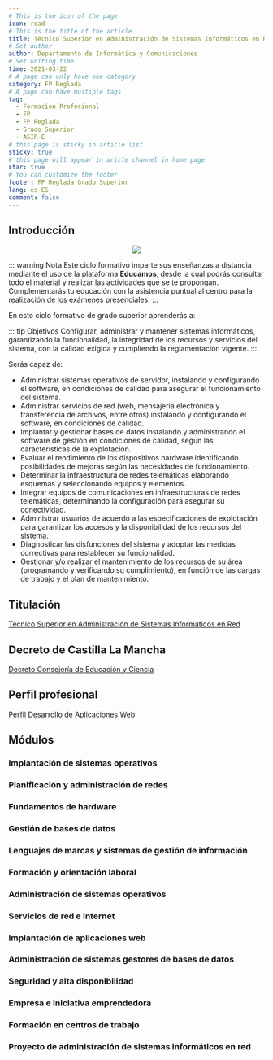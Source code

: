 ```yaml
---
# This is the icon of the page
icon: read
# This is the title of the article
title: Técnico Superior en Administración de Sistemas Informáticos en Red (e-Learning)
# Set author
author: Departamento de Informática y Comunicaciones
# Set writing time
time: 2021-03-22
# A page can only have one category
category: FP Reglada
# A page can have multiple tags
tag:
  - Formacion Profesional
  - FP
  - FP Reglada
  - Grado Superior
  - ASIR-E
# this page is sticky in article list
sticky: true
# this page will appear in aricle channel in home page
star: true
# You can customize the footer
footer: FP Reglada Grado Superior
lang: es-ES
comment: false
---
```


## Introducción

<p style="text-align:center;">
  <img src="/assets/img/asir.jpeg" />
</p>

::: warning Nota
Este ciclo formativo imparte sus enseñanzas a distancia mediante el uso de la plataforma **Educamos**, desde la cual podrás consultar todo el material y realizar las actividades que se te propongan. Complementarás tu educación con la asistencia puntual al centro para la realización de los exámenes presenciales.
:::

En este ciclo formativo de grado superior aprenderás a:

::: tip Objetivos
Configurar, administrar y mantener sistemas informáticos, garantizando la funcionalidad, la integridad de los recursos y servicios del sistema, con la calidad exigida y cumpliendo la reglamentación vigente.
:::

Serás capaz de:

- Administrar sistemas operativos de servidor, instalando y configurando el software, en condiciones de calidad para asegurar el funcionamiento del sistema.
- Administrar servicios de red (web, mensajería electrónica y transferencia de archivos, entre otros) instalando y configurando el software, en condiciones de calidad.
- Implantar y gestionar bases de datos instalando y administrando el software de gestión en condiciones de calidad, según las características de la explotación.
- Evaluar el rendimiento de los dispositivos hardware identificando posibilidades de mejoras según las necesidades de funcionamiento.
- Determinar la infraestructura de redes telemáticas elaborando esquemas y seleccionando equipos y elementos.
- Integrar equipos de comunicaciones en infraestructuras de redes telemáticas, determinando la configuración para asegurar su conectividad.
- Administrar usuarios de acuerdo a las especificaciones de explotación para garantizar los accesos y la disponibilidad de los recursos del sistema.
- Diagnosticar las disfunciones del sistema y adoptar las medidas correctivas para restablecer su funcionalidad.
- Gestionar y/o realizar el mantenimiento de los recursos de su área (programando y verificando su cumplimiento), en función de las cargas de trabajo y el plan de mantenimiento.

## Titulación

[Técnico Superior en Administración de Sistemas Informáticos en Red](https://www.todofp.es/que-como-y-donde-estudiar/que-estudiar/familia/loe/informatica-comunicaciones/admin-sist-informaticos-red.html)

## Decreto de Castilla La Mancha

[Decreto Consejería de Educación y Ciencia](https://www.todofp.es/dam/jcr:e50d39dd-4d12-458f-8953-9f15372ff46f/clmadministraciondesistemasinformaticosenred-pdf.pdf) 

## Perfil profesional

[Perfil Desarrollo de Aplicaciones Web](https://www.todofp.es/dam/jcr:7abf186d-27be-4f4b-bb98-38c25fdf1168/ifc-8-desarrollo-aplicaciones-web.pdf)


## Módulos


### **Implantación de sistemas operativos**


### **Planificación y administración de redes**


### **Fundamentos de hardware**

### **Gestión de bases de datos**

### **Lenguajes de marcas y sistemas de gestión de información**

### **Formación y orientación laboral**


### **Administración de sistemas operativos**
### **Servicios de red e internet**
### **Implantación de aplicaciones web**
### **Administración de sistemas gestores de bases de datos**
### **Seguridad y alta disponibilidad**
### **Empresa e iniciativa emprendedora**
### **Formación en centros de trabajo**
### **Proyecto de administración de sistemas informáticos en red**

